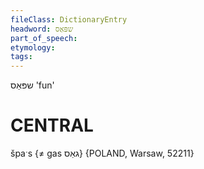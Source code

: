 ```yaml
---
fileClass: DictionaryEntry
headword: שפּאַס
part_of_speech: 
etymology: 
tags: 
---
```

שפּאַס
'fun'

CENTRAL
========

špaˑs {≠ gas גאַס} {POLAND, Warsaw, 52211}